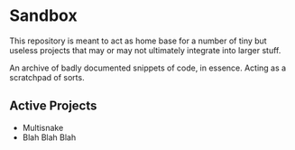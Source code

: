 Sandbox
=======

This repository is meant to act as home base for a number of tiny but useless
projects that may or may not ultimately integrate into larger stuff.
  
An archive of badly documented snippets of code, in essence. Acting as a scratchpad
of sorts.

Active Projects
---------------
* Multisnake
* Blah Blah Blah
